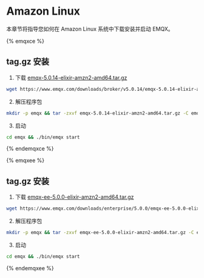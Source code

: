 # Amazon Linux

本章节将指导您如何在 Amazon Linux 系统中下载安装并启动 EMQX。

{% emqxce %}

## tag.gz 安装

1. 下载 [emqx-5.0.14-elixir-amzn2-amd64.tar.gz](https://www.emqx.com/downloads/broker/v5.0.14/emqx-5.0.14-elixir-amzn2-amd64.tar.gz)

```bash
wget https://www.emqx.com/downloads/broker/v5.0.14/emqx-5.0.14-elixir-amzn2-amd64.tar.gz
```

2. 解压程序包

```bash
mkdir -p emqx && tar -zxvf emqx-5.0.14-elixir-amzn2-amd64.tar.gz -C emqx
```

3. 启动

```bash
cd emqx && ./bin/emqx start
```

{% endemqxce %}

{% emqxee %}

## tag.gz 安装

1. 下载 [emqx-ee-5.0.0-elixir-amzn2-amd64.tar.gz](https://www.emqx.com/downloads/enterprise/5.0.0/emqx-ee-5.0.0-elixir-amzn2-amd64.tar.gz)

```bash
wget https://www.emqx.com/downloads/enterprise/5.0.0/emqx-ee-5.0.0-elixir-amzn2-amd64.tar.gz
```

2. 解压程序包

```bash
mkdir -p emqx && tar -zxvf emqx-ee-5.0.0-elixir-amzn2-amd64.tar.gz -C emqx
```

3. 启动

```bash
cd emqx && ./bin/emqx start
```

{% endemqxee %}
